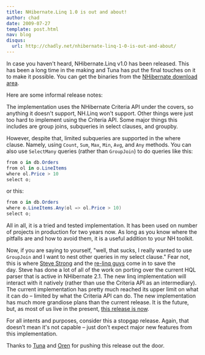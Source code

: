 ```yaml
---
title: NHibernate.Linq 1.0 is out and about!
author: chad
date: 2009-07-27
template: post.html
nav: blog
disqus: 
  url: http://chadly.net/nhibernate-linq-1-0-is-out-and-about/
---
```


In case you haven't heard, NHibernate.Linq v1.0 has been released. This has been a long time in the making and Tuna has put the final touches on it to make it possible. You can get the binaries from the [NHibernate download area](http://sourceforge.net/projects/nhibernate/files/).

Here are some informal release notes:

The implementation uses the NHibernate Criteria API under the covers, so anything it doesn't support, NH.Linq won't support. Other things were just too hard to implement using the Criteria API. Some major things this includes are group joins, subqueries in select clauses, and groupby.

However, despite that, limited subqueries are supported in the where clause. Namely, using `Count`, `Sum`, `Max`, `Min`, `Avg`, and `Any` methods. You can also use `SelectMany` queries (rather than `GroupJoin`) to do queries like this:

```cs
from o in db.Orders
from ol in o.LineItems
where ol.Price > 10
select o;
```

or this:

```cs
from o in db.Orders
where o.LineItems.Any(ol => ol.Price > 10)
select o;
```

All in all, it is a tried and tested implementation. It has been used on number of projects in production for two years now. As long as you know where the pitfalls are and how to avoid them, it is a useful addition to your NH toolkit.

Now, if you are saying to yourself, "well, that sucks, I really wanted to use `GroupJoin` and I want to nest other queries in my select clause." Fear not, this is where [Steve Strong](http://blogs.imeta.co.uk/sstrong/archive/2009/06/11/708.aspx) and the [re-linq guys](http://www.re-motion.org/) come in to save the day. Steve has done <span class="correction">a lot of</span> all of the work on porting over the current HQL parser that is active in NHibernate 2.1. The new linq implementation will interact with it natively (rather than use the Criteria API as an intermediary). The current implementation has pretty much reached its upper limit on what it can do – limited by what the Criteria API can do. The new implementation has much more grandiose plans than the current release. It is the future, but, as most of us live in the present, [this release is now](http://sourceforge.net/projects/nhibernate/files/NHibernate/2.1.0.GA/NHibernate.Linq-1.0.0.GA-bin.zip/download).

For all intents and purposes, consider this a stopgap release. Again, that doesn’t mean it's not capable – just don’t expect major new features from this implementation.

Thanks to [Tuna](http://tunatoksoz.com/) and [Oren](http://ayende.com/) for pushing this release out the door.